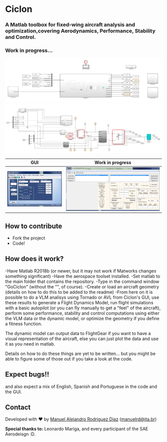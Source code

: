 # Ciclon
### A Matlab toolbox for fixed-wing aircraft analysis and optimization,covering Aerodynamics, Performance, Stability and Control.
### Work in progress...

![cover](https://raw.githubusercontent.com/manrd/Ciclon/main/Images/ImEx2.PNG) 
![](https://raw.githubusercontent.com/manrd/Ciclon/main/Images/ImEx3.PNG) 

GUI             |  Work in progress
:-------------------------:|:-------------------------:
![](https://raw.githubusercontent.com/manrd/Ciclon/main/Images/ImEx1.PNG) | ![](https://raw.githubusercontent.com/manrd/Ciclon/main/Images/ImEx4.PNG) 
## How to contribute

- Fork the project
- Code!

## How does it work?

-Have Matlab R2018b (or newer, but it may not work if Matworks changes something significant)
-Have the aerospace toolset installed.
-Set matlab to the main folder that contains the repository.
-Type in the command window "GoCiclon" (without the "", of course).
-Create or load an aircraft geometry (details on how to do this to be added to the readme)
-From here on it is possible to do a VLM analisys using Tornado or AVL from Ciclon's GUI, use these results to generate a Flight Dynamics Model, run flight simulations with a basic autopilot (or you can fly manually to get a "feel" of the aircraft), perform some performance, stability and control computations using either the VLM data or the dynamic model, or optimize the geometry if you define a fitness function.

The dynamic model can output data to FlightGear if you want to have a visual representation of the aircraft, else you can just plot the data and use it as you need in matlab.

Details on how to do these things are yet to be written... but you might be able to figure some of those out if you take a look at the code.

## Expect bugs!!
and also expect a mix of English, Spanish and Portuguese in the code and the GUI.




## Contact
Developed with :heart: by [Manuel Alejandro Rodriguez Diaz](https://github.com/manrd) (manuelrd@ita.br)

**Special thanks to:** Leonardo Mariga, and every participant of the SAE Aerodeisgn :D. 
